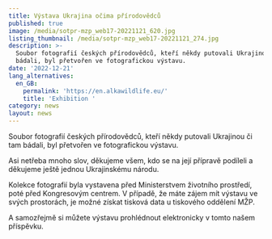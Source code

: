 ```yaml
---
title: Výstava Ukrajina očima přírodovědců
published: true
image: /media/sotpr-mzp_web17-20221121_620.jpg
listing_thumbnail: /media/sotpr-mzp_web17-20221121_274.jpg
description: >-
  Soubor fotografií českých přírodovědců, kteří někdy putovali Ukrajinou či tam
  bádali, byl přetvořen ve fotografickou výstavu. 
date: '2022-12-21'
lang_alternatives:
  en_GB:
    permalink: 'https://en.alkawildlife.eu/'
    title: 'Exhibition '
category: news
layout: news
---
```

Soubor fotografií českých přírodovědců, kteří někdy putovali Ukrajinou či tam bádali, byl přetvořen ve fotografickou výstavu. 

Asi netřeba mnoho slov, děkujeme všem, kdo se na její přípravě podíleli a děkujeme ještě jednou Ukrajinskému národu. 

Kolekce fotografií byla vystavena před Ministerstvem životního prostředí, poté před Kongresovým centrem. V případě, že máte zájem mít výstavu ve svých prostorách, je možné získat tisková data u tiskového oddělení MŽP.

A samozřejmě si můžete výstavu prohlédnout elektronicky v tomto našem příspěvku.
